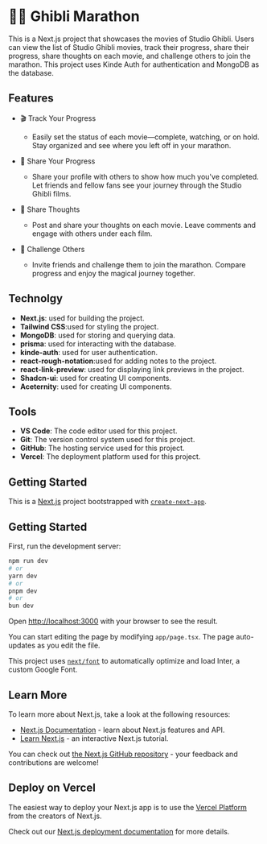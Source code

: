# 🏃‍♂️ Ghibli Marathon

This is a Next.js project that showcases the movies of Studio Ghibli. Users can view the list of Studio Ghibli movies, track their progress, share their progress, share thoughts on each movie, and challenge others to join the marathon. This project uses Kinde Auth for authentication and MongoDB as the database.


## Features

- 🎬 Track Your Progress
   - Easily set the status of each movie—complete, watching, or on hold. Stay organized and see where you left off in your marathon.

- 💬 Share Your Progress
   - Share your profile with others to show how much you've completed. Let friends and fellow fans see your journey through the Studio Ghibli films.

- 📝 Share Thoughts
   - Post and share your thoughts on each movie. Leave comments and engage with others under each film.

- 🎉 Challenge Others
   - Invite friends and challenge them to join the marathon. Compare progress and enjoy the magical journey together.


## Technolgy

- **Next.js**: used for building the project.
- **Tailwind CSS**:used for styling the project.
- **MongoDB**:  used for storing and querying data.
- **prisma**: used for interacting with the database.
- **kinde-auth**: used for user authentication.
- **react-rough-notation**:used for adding notes to the project.
- **react-link-preview**: used for displaying link previews in the project.
- **Shadcn-ui**: used for creating UI components.
- **Aceternity**:  used for creating UI components.

## Tools

- **VS Code**: The code editor used for this project.
- **Git**: The version control system used for this project.
- **GitHub**: The hosting service used for this project.
- **Vercel**: The deployment platform used for this project.

## Getting Started

This is a [Next.js](https://nextjs.org/) project bootstrapped with [`create-next-app`](https://github.com/vercel/next.js/tree/canary/packages/create-next-app).

## Getting Started

First, run the development server:

```bash
npm run dev
# or
yarn dev
# or
pnpm dev
# or
bun dev
```

Open [http://localhost:3000](http://localhost:3000) with your browser to see the result.

You can start editing the page by modifying `app/page.tsx`. The page auto-updates as you edit the file.

This project uses [`next/font`](https://nextjs.org/docs/basic-features/font-optimization) to automatically optimize and load Inter, a custom Google Font.

## Learn More

To learn more about Next.js, take a look at the following resources:

- [Next.js Documentation](https://nextjs.org/docs) - learn about Next.js features and API.
- [Learn Next.js](https://nextjs.org/learn) - an interactive Next.js tutorial.

You can check out [the Next.js GitHub repository](https://github.com/vercel/next.js/) - your feedback and contributions are welcome!

## Deploy on Vercel

The easiest way to deploy your Next.js app is to use the [Vercel Platform](https://vercel.com/new?utm_medium=default-template&filter=next.js&utm_source=create-next-app&utm_campaign=create-next-app-readme) from the creators of Next.js.

Check out our [Next.js deployment documentation](https://nextjs.org/docs/deployment) for more details.
